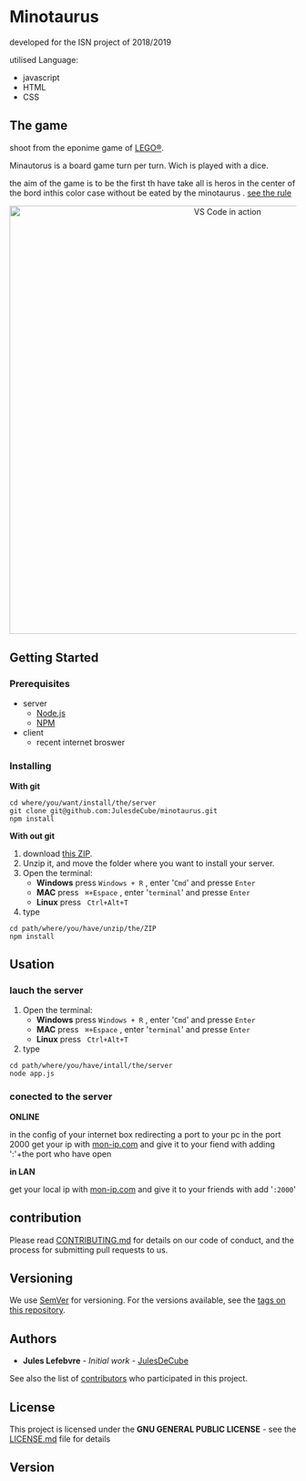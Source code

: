 <!---
This file is part of the minotaurus game (https://github.com/JulesdeCube/minotaurus).
Copyright (c) 2019 Jules Lefebvre.
 

This program is free software: you can redistribute it and/or modify
it under the terms of the GNU General Public License as published by
the Free Software Foundation, either version 3 of the License, or
(at your option) any later version.

This program is distributed in the hope that it will be useful,
but WITHOUT ANY WARRANTY; without even the implied warranty of
MERCHANTABILITY or FITNESS FOR A PARTICULAR PURPOSE.  See the
GNU General Public License for more details.

You should have received a copy of the GNU General Public License
along with this program.  If not, see <https://www.gnu.org/licenses/>.
--->
# Minotaurus
developed for the ISN project of 2018/2019

utilised Language:
- javascript
- HTML
- CSS
## The game
shoot from the eponime game of [LEGO®](https://shop.lego.com/fr-FR/Minotaurus-3841?p=384).

Minautorus is a board game turn per turn. Wich is played with a dice.

the aim of the game is to be the first th have take all is heros in the center of the bord inthis color case without be eated by the minotaurus . [see the rule](/RULE.md)
<p align="center">
  <img alt="VS Code in action" width="750" src="https://sh-s7-live-s.legocdn.com/is/image/LEGO/3841?fit=constrain,1&wid=1000&hei=2000&fmt=png">
</p>

## Getting Started

### Prerequisites
- server
  - [Node.js](https://nodejs.org/en/)
  - [NPM](https://www.npmjs.com/)
- client
  - recent internet broswer

### Installing
**With git**
```
cd where/you/want/install/the/server
git clone git@github.com:JulesdeCube/minotaurus.git
npm install
```
**With out git**

1. download [this ZIP](https://github.com/JulesdeCube/minotaurus/archive/master.zip).
2. Unzip it, and move the folder where you want to install your server.
3. Open the terminal:
   - **Windows** press ``Windows + R`` , enter '``Cmd``' and presse `Enter`
   - **MAC** press `` ⌘+Espace`` , enter '``terminal``' and presse `Enter`
   - **Linux** press `` Ctrl+Alt+T``
4. type
```
cd path/where/you/have/unzip/the/ZIP
npm install
```

## Usation
### lauch the server
1. Open the terminal:
    - **Windows** press ``Windows + R`` , enter '``Cmd``' and presse `Enter`
    - **MAC** press `` ⌘+Espace`` , enter '``terminal``' and presse `Enter`
    - **Linux** press `` Ctrl+Alt+T``
2. type
```
cd path/where/you/have/intall/the/server
node app.js
```

### conected to the server
**ONLINE**

in the config of your internet box redirecting a port to your pc in the port 2000
get your ip with [mon-ip.com](http://www.mon-ip.com/adresse-ip-locale.php) and give it to your fiend with adding ':'+the port who have open  


**in LAN**

get your local ip with [mon-ip.com](http://www.mon-ip.com/adresse-ip-locale.php) and give it to your friends with add '`:2000`'

## contribution
Please read [CONTRIBUTING.md](https://gist.github.com/PurpleBooth/b24679402957c63ec426) for details on our code of conduct, and the process for submitting pull requests to us.

## Versioning

We use [SemVer](http://semver.org/) for versioning. For the versions available, see the [tags on this repository](https://github.com/your/project/tags). 

## Authors

* **Jules Lefebvre** - *Initial work* - [JulesDeCube](https://github.com/JulesDeCube)

See also the list of [contributors](https://github.com/JulesDeCube/Minotaurus/contributors) who participated in this project.

## License

This project is licensed under the **GNU GENERAL PUBLIC LICENSE** - see the [LICENSE.md](LICENSE.md) file for details

## Version
